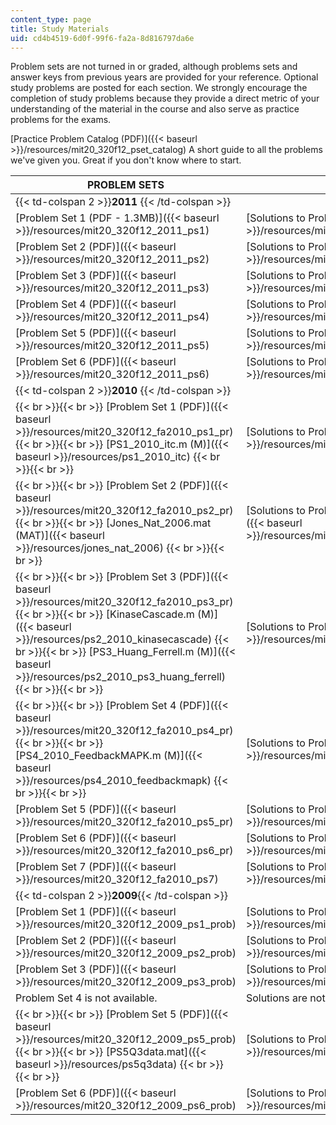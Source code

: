```yaml
---
content_type: page
title: Study Materials
uid: cd4b4519-6d0f-99f6-fa2a-8d816797da6e
---
```


Problem sets are not turned in or graded, although problems sets and answer keys from previous years are provided for your reference. Optional study problems are posted for each section. We strongly encourage the completion of study problems because they provide a direct metric of your understanding of the material in the course and also serve as practice problems for the exams.

[Practice Problem Catalog (PDF)]({{< baseurl >}}/resources/mit20_320f12_pset_catalog) A short guide to all the problems we've given you. Great if you don't know where to start.

| PROBLEM SETS | SOLUTIONS |
| --- | --- |
| {{< td-colspan 2 >}}**2011** {{< /td-colspan >}} ||
| [Problem Set 1 (PDF - 1.3MB)]({{< baseurl >}}/resources/mit20_320f12_2011_ps1) | [Solutions to Problem Set 1 (PDF)]({{< baseurl >}}/resources/mit20_320f12_2011_ps1_sol) |
| [Problem Set 2 (PDF)]({{< baseurl >}}/resources/mit20_320f12_2011_ps2) | [Solutions to Problem Set 2 (PDF)]({{< baseurl >}}/resources/mit20_320f12_2011_ps2_sol) |
| [Problem Set 3 (PDF)]({{< baseurl >}}/resources/mit20_320f12_2011_ps3) | [Solutions to Problem Set 3 (PDF)]({{< baseurl >}}/resources/mit20_320f12_2011_ps3_sol) |
| [Problem Set 4 (PDF)]({{< baseurl >}}/resources/mit20_320f12_2011_ps4) | [Solutions to Problem Set 4 (PDF)]({{< baseurl >}}/resources/mit20_320f12_2011_ps4_sol) |
| [Problem Set 5 (PDF)]({{< baseurl >}}/resources/mit20_320f12_2011_ps5) | [Solutions to Problem Set 5 (PDF)]({{< baseurl >}}/resources/mit20_320f12_2011_ps5_sol) |
| [Problem Set 6 (PDF)]({{< baseurl >}}/resources/mit20_320f12_2011_ps6) | [Solutions to Problem Set 6 (PDF)]({{< baseurl >}}/resources/mit20_320f12_2011_ps6_sol) |
| {{< td-colspan 2 >}}**2010** {{< /td-colspan >}} ||
|  {{< br >}}{{< br >}} [Problem Set 1 (PDF)]({{< baseurl >}}/resources/mit20_320f12_fa2010_ps1_pr) {{< br >}}{{< br >}} [PS1\_2010\_itc.m (M)]({{< baseurl >}}/resources/ps1_2010_itc) {{< br >}}{{< br >}}  | [Solutions to Problem Set 1 (PDF)]({{< baseurl >}}/resources/mit20_320f12_fa2010_ps1_so) |
|  {{< br >}}{{< br >}} [Problem Set 2 (PDF)]({{< baseurl >}}/resources/mit20_320f12_fa2010_ps2_pr) {{< br >}}{{< br >}} [Jones\_Nat\_2006.mat (MAT)]({{< baseurl >}}/resources/jones_nat_2006) {{< br >}}{{< br >}}  | [Solutions to Problem Set 2 (PDF - 1.1MB)]({{< baseurl >}}/resources/mit20_320f12_fa2010_ps2_so) |
|  {{< br >}}{{< br >}} [Problem Set 3 (PDF)]({{< baseurl >}}/resources/mit20_320f12_fa2010_ps3_pr) {{< br >}}{{< br >}} [KinaseCascade.m (M)]({{< baseurl >}}/resources/ps2_2010_kinasecascade) {{< br >}}{{< br >}} [PS3\_Huang\_Ferrell.m (M)]({{< baseurl >}}/resources/ps2_2010_ps3_huang_ferrell) {{< br >}}{{< br >}}  | [Solutions to Problem Set 3 (PDF)]({{< baseurl >}}/resources/mit20_320f12_fa2010_ps3_so) |
|  {{< br >}}{{< br >}} [Problem Set 4 (PDF)]({{< baseurl >}}/resources/mit20_320f12_fa2010_ps4_pr) {{< br >}}{{< br >}} [PS4\_2010\_FeedbackMAPK.m (M)]({{< baseurl >}}/resources/ps4_2010_feedbackmapk) {{< br >}}{{< br >}}  | [Solutions to Problem Set 4 (PDF)]({{< baseurl >}}/resources/mit20_320f12_fa2010_ps4_so) |
| [Problem Set 5 (PDF)]({{< baseurl >}}/resources/mit20_320f12_fa2010_ps5_pr) | [Solutions to Problem Set 5 (PDF)]({{< baseurl >}}/resources/mit20_320f12_fa2010_ps5_so) |
| [Problem Set 6 (PDF)]({{< baseurl >}}/resources/mit20_320f12_fa2010_ps6_pr) | [Solutions to Problem Set 6 (PDF)]({{< baseurl >}}/resources/mit20_320f12_fa2010_ps6_so) |
| [Problem Set 7 (PDF)]({{< baseurl >}}/resources/mit20_320f12_fa2010_ps7) | [Solutions to Problem Set 7 (PDF)]({{< baseurl >}}/resources/mit20_320f12_fa2010_ps7_so) |
| {{< td-colspan 2 >}}**2009**{{< /td-colspan >}} ||
| [Problem Set 1 (PDF)]({{< baseurl >}}/resources/mit20_320f12_2009_ps1_prob) | [Solutions to Problem Set 1 (PDF)]({{< baseurl >}}/resources/mit20_320f12_2009_ps1_solu) |
| [Problem Set 2 (PDF)]({{< baseurl >}}/resources/mit20_320f12_2009_ps2_prob) | [Solutions to Problem Set 2 (PDF)]({{< baseurl >}}/resources/mit20_320f12_2009_ps2_solu) |
| [Problem Set 3 (PDF)]({{< baseurl >}}/resources/mit20_320f12_2009_ps3_prob) | [Solutions to Problem Set 3 (PDF)]({{< baseurl >}}/resources/mit20_320f12_2009_ps3_solu) |
| Problem Set 4 is not available. | Solutions are not available. |
|  {{< br >}}{{< br >}} [Problem Set 5 (PDF)]({{< baseurl >}}/resources/mit20_320f12_2009_ps5_prob) {{< br >}}{{< br >}} [PS5Q3data.mat]({{< baseurl >}}/resources/ps5q3data) {{< br >}}{{< br >}}  | [Solutions to Problem Set 5 (PDF)]({{< baseurl >}}/resources/mit20_320f12_2009_ps5_solu) |
| [Problem Set 6 (PDF)]({{< baseurl >}}/resources/mit20_320f12_2009_ps6_prob) | [Solutions to Problem Set 6 (PDF)]({{< baseurl >}}/resources/mit20_320f12_2009_prse6_so)